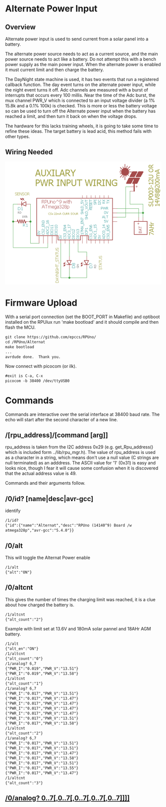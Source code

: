 # Alternate Power Input

## Overview

Alternate power input is used to send current from a solar panel into a battery. 

The alternate power source needs to act as a current source, and the main power source needs to act like a battery. Do not attempt this with a bench power supply as the main power input. When the alternate power is enabled it must current limit and then charge the battery.

The DayNight state machine is used, it has two events that run a registered callback function. The day event turns on the alternate power input, while the night event turns it off. Adc channels are measured with a burst of interrupts that occurs every 100 millis. Near the time of the Adc burst, the mux channel PWR_V which is connected to an input voltage divider (a 1% 15.8k and a 0.1% 100k) is checked. This is more or less the battery voltage so can be used to turn off the Alternate power input when the battery has reached a limit, and then turn it back on when the voltage drops.

The hardware for this lacks training wheels, it is going to take some time to refine these ideas. The target battery is lead acid, this method fails with other types. 


## Wiring Needed

![Wiring](./Setup/AuxilaryWiring.png)


# Firmware Upload

With a serial port connection (set the BOOT_PORT in Makefile) and optiboot installed on the RPUlux run 'make bootload' and it should compile and then flash the MCU.

``` 
git clone https://github.com/epccs/RPUno/
cd /RPUno/Alternat
make bootload
...
avrdude done.  Thank you.
``` 

Now connect with picocom (or ilk).

``` 
#exit is C-a, C-x
picocom -b 38400 /dev/ttyUSB0
``` 

# Commands

Commands are interactive over the serial interface at 38400 baud rate. The echo will start after the second character of a new line. 


## /\[rpu_address\]/\[command \[arg\]\]

rpu_address is taken from the I2C address 0x29 (e.g. get_Rpu_address() which is included form ../lib/rpu_mgr.h). The value of rpu_address is used as a character in a string, which means don't use a null value (C strings are null terminated) as an adddress. The ASCII value for '1' (0x31) is easy and looks nice, though I fear it will cause some confusion when it is discovered that the actual address value is 49.

Commands and their arguments follow.


## /0/id? \[name|desc|avr-gcc\]

identify 

``` 
/1/id?
{"id":{"name":"Alternat","desc":"RPUno (14140^9) Board /w atmega328p","avr-gcc":"5.4.0"}}
```

##  /0/alt

This will toggle the Alternat Power enable

``` 
/1/alt
{"alt":"ON"}
```

##  /0/altcnt

This gives the number of times the charging limit was reached, it is a clue about how charged the battery is.

``` 
/1/altcnt
{"alt_count":"2"}
``` 

Example with limit set at 13.6V and 180mA solar pannel and 18AHr AGM battery. 

``` 
/1/alt
{"alt_en":"ON"}
/1/altcnt
{"alt_count":"0"}
/1/analog? 6,7
{"PWR_I":"0.019","PWR_V":"13.51"}
{"PWR_I":"0.019","PWR_V":"13.58"}
/1/altcnt
{"alt_count":"1"}
/1/analog? 6,7
{"PWR_I":"0.017","PWR_V":"13.51"}
{"PWR_I":"0.017","PWR_V":"13.47"}
{"PWR_I":"0.017","PWR_V":"13.47"}
{"PWR_I":"0.017","PWR_V":"13.47"}
{"PWR_I":"0.017","PWR_V":"13.47"}
{"PWR_I":"0.017","PWR_V":"13.51"}
{"PWR_I":"0.017","PWR_V":"13.58"}
/1/altcnt
{"alt_count":"2"}
/1/analog? 6,7
{"PWR_I":"0.017","PWR_V":"13.51"}
{"PWR_I":"0.017","PWR_V":"13.51"}
{"PWR_I":"0.017","PWR_V":"13.47"}
{"PWR_I":"0.017","PWR_V":"13.58"}
{"PWR_I":"0.017","PWR_V":"13.51"}
{"PWR_I":"0.017","PWR_V":"13.55"}
{"PWR_I":"0.017","PWR_V":"13.47"}
/1/altcnt
{"alt_count":"3"}
```


## [/0/analog? 0..7\[,0..7\[,0..7\[,0..7\[,0..7\]\]\]\]](../Adc#0analog-0707070707)
